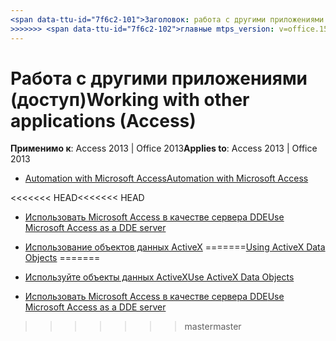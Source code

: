 ```yaml
---
<span data-ttu-id="7f6c2-101">Заголовок: работа с другими приложениями TOCTitle (доступ): работа с ms:assetid других приложений: 39e189d2-1e50-4de7-af8c-591aa5b9e56d ms:mtpsurl: https://msdn.microsoft.com/library/Dn124391(v=office.15) ms:contentKeyID: 52072025 <<<<<<< HEAD ms.date: 09/18/2015 === == ms.date: 10/16/2018</span><span class="sxs-lookup"><span data-stu-id="7f6c2-101">title: Working with other applications (Access) TOCTitle: Working with Other Applications ms:assetid: 39e189d2-1e50-4de7-af8c-591aa5b9e56d ms:mtpsurl: https://msdn.microsoft.com/library/Dn124391(v=office.15) ms:contentKeyID: 52072025 <<<<<<< HEAD ms.date: 09/18/2015 ======= ms.date: 10/16/2018</span></span>
>>>>>>> <span data-ttu-id="7f6c2-102">главные mtps_version: v=office.15</span><span class="sxs-lookup"><span data-stu-id="7f6c2-102">master mtps_version: v=office.15</span></span>
---
```


# <a name="working-with-other-applications-access"></a><span data-ttu-id="7f6c2-103">Работа с другими приложениями (доступ)</span><span class="sxs-lookup"><span data-stu-id="7f6c2-103">Working with other applications (Access)</span></span>

<span data-ttu-id="7f6c2-104">**Применимо к**: Access 2013 | Office 2013</span><span class="sxs-lookup"><span data-stu-id="7f6c2-104">**Applies to**: Access 2013 | Office 2013</span></span>

- [<span data-ttu-id="7f6c2-105">Automation with Microsoft Access</span><span class="sxs-lookup"><span data-stu-id="7f6c2-105">Automation with Microsoft Access</span></span>](automation-with-microsoft-access.md)

<span data-ttu-id="7f6c2-106"><<<<<<< HEAD</span><span class="sxs-lookup"><span data-stu-id="7f6c2-106"><<<<<<< HEAD</span></span>
- [<span data-ttu-id="7f6c2-107">Использовать Microsoft Access в качестве сервера DDE</span><span class="sxs-lookup"><span data-stu-id="7f6c2-107">Use Microsoft Access as a DDE server</span></span>](use-microsoft-access-as-a-dde-server.md)

- <span data-ttu-id="7f6c2-108">[Использование объектов данных ActiveX](using-activex-data-objects.md)
=======</span><span class="sxs-lookup"><span data-stu-id="7f6c2-108">[Using ActiveX Data Objects](using-activex-data-objects.md)
=======</span></span>
- [<span data-ttu-id="7f6c2-109">Используйте объекты данных ActiveX</span><span class="sxs-lookup"><span data-stu-id="7f6c2-109">Use ActiveX Data Objects</span></span>](using-activex-data-objects.md)

- [<span data-ttu-id="7f6c2-110">Использовать Microsoft Access в качестве сервера DDE</span><span class="sxs-lookup"><span data-stu-id="7f6c2-110">Use Microsoft Access as a DDE server</span></span>](use-microsoft-access-as-a-dde-server.md)


>>>>>>> <span data-ttu-id="7f6c2-111">master</span><span class="sxs-lookup"><span data-stu-id="7f6c2-111">master</span></span>

